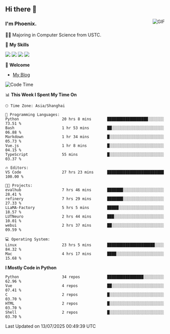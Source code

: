 ## Hi there 👋
<img align="right" alt="GIF" src="https://raw.githubusercontent.com/JoeyBling/JoeyBling/master/pic/pusheencode.gif" />

### I'm Phoenix.

👨‍🎓 Majoring in Computer Science from USTC.

🌟 **My Skills**

![](https://img.shields.io/badge/-Python-3e74a2?style=flat-square&logo=Python&logoColor=fff)
![](https://img.shields.io/badge/-C++-9f62a5?style=flat&logo=cplusplus&logoColor=white)
![](https://img.shields.io/badge/-Linux-185886?style=flat-square&logo=Linux&logoColor=fff)
![](https://img.shields.io/badge/-Rust-ff4136?style=flat-square&logo=Rust&logoColor=fff)

💬 **Welcome**

- [My Blog](https://ysy-phoenix.github.io/)

<!--START_SECTION:waka-->
![Code Time](http://img.shields.io/badge/Code%20Time-1%2C710%20hrs%2043%20mins-blue)

📊 **This Week I Spent My Time On** 

```text
🕑︎ Time Zone: Asia/Shanghai

💬 Programming Languages: 
Python                   20 hrs 8 mins       ██████████████████░░░░░░░   73.51 % 
Bash                     1 hr 53 mins        ██░░░░░░░░░░░░░░░░░░░░░░░   06.88 % 
Markdown                 1 hr 34 mins        █░░░░░░░░░░░░░░░░░░░░░░░░   05.73 % 
Vue.js                   1 hr 8 mins         █░░░░░░░░░░░░░░░░░░░░░░░░   04.15 % 
TypeScript               55 mins             █░░░░░░░░░░░░░░░░░░░░░░░░   03.37 % 

🔥 Editors: 
VS Code                  27 hrs 23 mins      █████████████████████████   100.00 % 

🐱‍💻 Projects: 
evalhub                  7 hrs 46 mins       ███████░░░░░░░░░░░░░░░░░░   28.41 % 
refinery                 7 hrs 29 mins       ███████░░░░░░░░░░░░░░░░░░   27.33 % 
LLaMA-Factory            5 hrs 5 mins        █████░░░░░░░░░░░░░░░░░░░░   18.57 % 
LUTNeuro                 2 hrs 44 mins       ███░░░░░░░░░░░░░░░░░░░░░░   10.01 % 
webui                    2 hrs 37 mins       ██░░░░░░░░░░░░░░░░░░░░░░░   09.59 % 

💻 Operating System: 
Linux                    23 hrs 5 mins       █████████████████████░░░░   84.32 % 
Mac                      4 hrs 17 mins       ████░░░░░░░░░░░░░░░░░░░░░   15.68 % 
```

**I Mostly Code in Python** 

```text
Python                   34 repos            ████████████████░░░░░░░░░   62.96 % 
Vue                      4 repos             ██░░░░░░░░░░░░░░░░░░░░░░░   07.41 % 
C                        2 repos             █░░░░░░░░░░░░░░░░░░░░░░░░   03.70 % 
HTML                     2 repos             █░░░░░░░░░░░░░░░░░░░░░░░░   03.70 % 
Shell                    2 repos             █░░░░░░░░░░░░░░░░░░░░░░░░   03.70 % 
```




 Last Updated on 13/07/2025 00:49:39 UTC
<!--END_SECTION:waka-->

<!--
**ysy-phoenix/ysy-phoenix** is a ✨ _special_ ✨ repository because its `README.md` (this file) appears on your GitHub profile.

Here are some ideas to get you started:

- 🔭 I’m currently working on ...
- 🌱 I’m currently learning ...
- 👯 I’m looking to collaborate on ...
- 🤔 I’m looking for help with ...
- 💬 Ask me about ...
- 📫 How to reach me: ...
- 😄 Pronouns: ...
- ⚡ Fun fact: ...
-->
